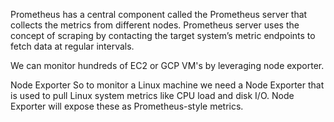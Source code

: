 Prometheus has a central component called the Prometheus server that collects the metrics from different nodes. Prometheus server uses the concept of scraping by contacting the target system’s metric endpoints to fetch data at regular intervals.

We can monitor hundreds of EC2 or GCP VM's by leveraging node exporter.

Node Exporter
So to monitor a Linux machine we need a Node Exporter that is used to pull Linux system metrics like CPU load and disk I/O. Node Exporter will expose these as Prometheus-style metrics.
